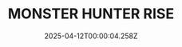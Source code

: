 ---
title: "MONSTER HUNTER RISE"
id: 1446780
date: 2025-04-12T00:00:04.258Z
link: games/steam/recent/monster-hunter-rise
image: http://media.steampowered.com/steamcommunity/public/images/apps/1446780/560dd364b52075b783424961a43c01f9b69fde15.jpg
playtime_2weeks: 1291
playtime_forever: 3411
playtime_windows_forever: 0
playtime_mac_forever: 0
playtime_linux_forever: 3411
playtime_deck_forever: 3411
---